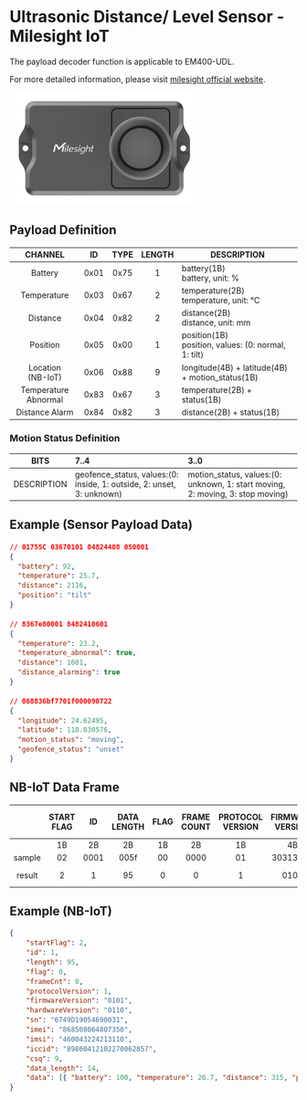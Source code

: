 # Ultrasonic Distance/ Level Sensor - Milesight IoT

The payload decoder function is applicable to EM400-UDL.

For more detailed information, please visit [milesight official website](https://www.milesight-iot.com).

![EM400-UDL](EM400-UDL.png)

## Payload Definition

|        CHANNEL         |  ID  | TYPE | LENGTH | DESCRIPTION                                              |
| :--------------------: | :--: | :--: | :----: | -------------------------------------------------------- |
|        Battery         | 0x01 | 0x75 |   1    | battery(1B)<br />battery, unit: %                        |
|      Temperature       | 0x03 | 0x67 |   2    | temperature(2B)<br />temperature, unit: ℃                |
|        Distance        | 0x04 | 0x82 |   2    | distance(2B)<br />distance, unit: mm                     |
|        Position        | 0x05 | 0x00 |   1    | position(1B)<br />position, values: (0: normal, 1: tilt) |
| Location<br />(NB-IoT) | 0x06 | 0x88 |   9    | longitude(4B) + latitude(4B) + motion_status(1B)         |
|  Temperature Abnormal  | 0x83 | 0x67 |   3    | temperature(2B) + status(1B)                             |
|     Distance Alarm     | 0x84 | 0x82 |   3    | distance(2B) + status(1B)                                |

### Motion Status Definition

|    BITS     | 7..4                                                                  | 3..0                                                                           |
| :---------: | :-------------------------------------------------------------------- | :----------------------------------------------------------------------------- |
| DESCRIPTION | geofence_status, values:(0: inside, 1: outside, 2: unset, 3: unknown) | motion_status, values:(0: unknown, 1: start moving, 2: moving, 3: stop moving) |

## Example (Sensor Payload Data)

```json
// 01755C 03670101 04824408 050001
{
  "battery": 92,
  "temperature": 25.7,
  "distance": 2116,
  "position": "tilt"
}

// 8367e80001 8482410601
{
  "temperature": 23.2,
  "temperature_abnormal": true,
  "distance": 1601,
  "distance_alarming": true
}

// 068836bf7701f000090722
{
  "longitude": 24.62495,
  "latitude": 118.030576,
  "motion_status": "moving",
  "geofence_status": "unset"
}
```

## NB-IoT Data Frame

|        | START FLAG |  ID  | DATA LENGTH | FLAG | FRAME COUNT | PROTOCOL VERSION | FIRMWARE VERSION | HARDWARE VERSION |          SERIAL NUMBER           |              IMEI              |              IMSI              |                  ICCID                   | CSQ | SENSOR PAYLOAD LENGTH |                          SENSOR PAYLOAD DATA                           |
| :----: | :--------: | :--: | :---------: | :--: | :---------: | :--------------: | :--------------: | :--------------: | :------------------------------: | :----------------------------: | :----------------------------: | :--------------------------------------: | :-: | :-------------------: | :--------------------------------------------------------------------: |
|        |     1B     |  2B  |     2B      |  1B  |     2B      |        1B        |        4B        |        4B        |               16B                |              15B               |              15B               |                   20B                    | 1B  |          2B           |                                   NB                                   |
| sample |     02     | 0001 |    005f     |  00  |    0000     |        01        |     30313031     |     30313130     | 36373439443139303534363930303331 | 383638353038303634383037333530 | 343630303433323234323133313130 | 3839383630343132313032323730303632383537 | 09  |         000e          |                      01756403670b0104823b01050001                      |
| result |     2      |  1   |     95      |  0   |      0      |        1         |       0101       |       0110       |         6749D19054690031         |        868508064807350         |        460043224213110         |           89860412102270062857           |  9  |          14           | `{ battery: 100, temperature: 26.7, distance: 315, position: 'tilt' }` |

## Example (NB-IoT)

```json
{
    "startFlag": 2,
    "id": 1,
    "length": 95,
    "flag": 0,
    "frameCnt": 0,
    "protocolVersion": 1,
    "firmwareVersion": "0101",
    "hardwareVersion": "0110",
    "sn": "6749D19054690031",
    "imei": "868508064807350",
    "imsi": "460043224213110",
    "iccid": "89860412102270062857",
    "csq": 9,
    "data_length": 14,
    "data": [{ "battery": 100, "temperature": 26.7, "distance": 315, "position": "tilt" }]
}
```
